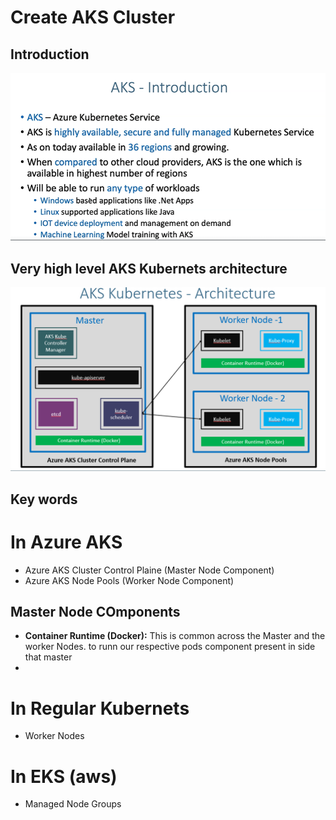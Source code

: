 # Create AKS Cluster
## Introduction
![](2022-11-21-14-41-59.png)
## Very high level AKS Kubernets architecture
![](2022-11-21-14-47-16.png)
## Key words 
# In Azure AKS
* Azure AKS Cluster Control Plaine (Master Node Component)
* Azure AKS Node Pools (Worker Node Component)
## Master Node COmponents
*  **Container Runtime (Docker):** This is common across the Master and the worker Nodes. to runn our respective pods component present in side that master  
* 
# In Regular Kubernets 
* Worker Nodes

# In EKS (aws)
* Managed Node Groups 